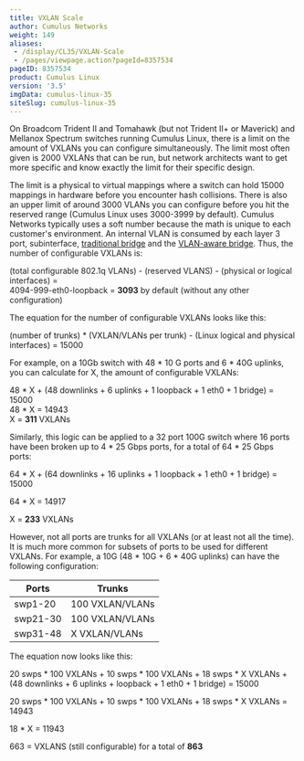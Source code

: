 ```yaml
---
title: VXLAN Scale
author: Cumulus Networks
weight: 149
aliases:
 - /display/CL35/VXLAN-Scale
 - /pages/viewpage.action?pageId=8357534
pageID: 8357534
product: Cumulus Linux
version: '3.5'
imgData: cumulus-linux-35
siteSlug: cumulus-linux-35
---
```

On Broadcom Trident II and Tomahawk (but not Trident II+ or Maverick)
and Mellanox Spectrum switches running Cumulus Linux, there is a limit
on the amount of VXLANs you can configure simultaneously. The limit most
often given is 2000 VXLANs that can be run, but network architects want
to get more specific and know exactly the limit for their specific
design.

The limit is a physical to virtual mappings where a switch can hold
15000 mappings in hardware before you encounter hash collisions. There
is also an upper limit of around 3000 VLANs you can configure before you
hit the reserved range (Cumulus Linux uses 3000-3999 by default).
Cumulus Networks typically uses a soft number because the math is unique
to each customer's environment. An internal VLAN is consumed by each
<span style="color: #222222;"> layer 3 port, subinterface, [traditional
bridge](/version/cumulus-linux-35/Layer-1-and-2/Ethernet-Bridging---VLANs/Traditional-Mode-Bridges)
and the [VLAN-aware
bridge](/version/cumulus-linux-35/Layer-1-and-2/Ethernet-Bridging---VLANs/VLAN-aware-Bridge-Mode-for-Large-scale-Layer-2-Environments).
Thus, the number of configurable VXLANs is: </span>

<span style="color: #222222;"> (total configurable 802.1q VLANs) -
(reserved VLANS) - (physical or logical interfaces) =  
4094-999-eth0-loopback = **3093** by default (without any other
configuration) </span>

The equation for the number of configurable VXLANs looks like this:

(number of trunks) \* (VXLAN/VLANs per trunk) - (Linux logical and
physical interfaces) = 15000

For example, on a 10Gb switch with 48 \* 10 G ports and 6 \* 40G
uplinks, you can calculate for X, the amount of configurable VXLANs:

48 \* X + (48 downlinks + 6 uplinks + 1 loopback + 1 eth0 + 1 bridge) =
15000  
48 \* X = 14943  
X = **311** VXLANs

Similarly, this logic can be applied to a 32 port 100G switch where 16
ports have been broken up to 4 \* 25 Gbps ports, for a total of 64 \* 25
Gbps ports:

64 \* X + (64 downlinks + 16 uplinks + 1 loopback + 1 eth0 + 1 bridge) =
15000

64 \* X = 14917

X = **233** VXLANs

However, not all ports are trunks for all VXLANs (or at least not all
the time). It is much more common for subsets of ports to be used for
different VXLANs. For example, a 10G (48 \* 10G + 6 \* 40G uplinks) can
have the following configuration:

| Ports    | Trunks          |
| -------- | --------------- |
| swp1-20  | 100 VXLAN/VLANs |
| swp21-30 | 100 VXLAN/VLANs |
| swp31-48 | X VXLAN/VLANs   |

The equation now looks like this:

20 swps \* 100 VXLANs + 10 swps \* 100 VXLANs + 18 swps \* X VXLANs +
(48 downlinks + 6 uplinks + loopback + 1 eth0 + 1 bridge) = 15000

20 swps \* 100 VXLANs + 10 swps \* 100 VXLANs + 18 swps \* X VXLANs =
14943

18 \* X = 11943

663 = VXLANS (still configurable) for a total of **863**

<article id="html-search-results" class="ht-content" style="display: none;">

</article>

<footer id="ht-footer">

</footer>
